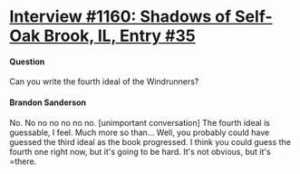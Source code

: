 # [Interview #1160: Shadows of Self-Oak Brook, IL, Entry #35](https://www.theoryland.com/intvmain.php?i=1160#35)

#### Question

Can you write the fourth ideal of the Windrunners?

#### Brandon Sanderson

No. No no no no no no. [unimportant conversation] The fourth ideal is guessable, I feel. Much more so than... Well, you probably could have guessed the third ideal as the book progressed. I think you could guess the fourth one right now, but it's going to be hard. It's not obvious, but it's =there.

